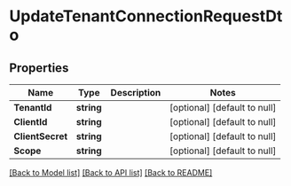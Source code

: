 # UpdateTenantConnectionRequestDto

## Properties
Name | Type | Description | Notes
------------ | ------------- | ------------- | -------------
**TenantId** | **string** |  | [optional] [default to null]
**ClientId** | **string** |  | [optional] [default to null]
**ClientSecret** | **string** |  | [optional] [default to null]
**Scope** | **string** |  | [optional] [default to null]

[[Back to Model list]](../README.md#documentation-for-models) [[Back to API list]](../README.md#documentation-for-api-endpoints) [[Back to README]](../README.md)

